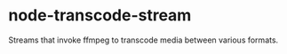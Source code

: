 node-transcode-stream
=====================

Streams that invoke ffmpeg to transcode media between various formats.
